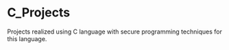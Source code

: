 # C_Projects
Projects realized using C language with secure programming techniques for this language.

